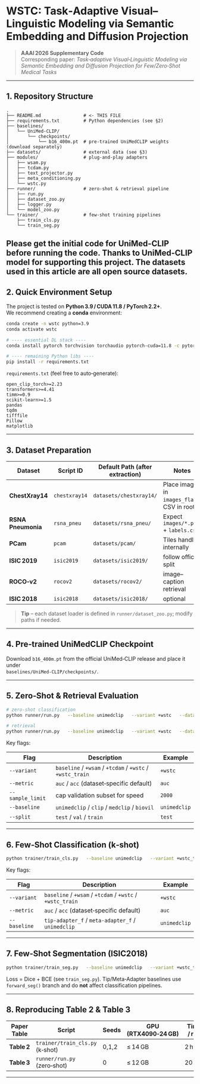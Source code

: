 # WSTC: Task‑Adaptive Visual–Linguistic Modeling via Semantic Embedding and Diffusion Projection

> **AAAI 2026 Supplementary Code**  
> Corresponding paper: _Task‑adaptive Visual‑Linguistic Modeling via Semantic Embedding and Diffusion Projection for Few/Zero‑Shot Medical Tasks_

---

## 1. Repository Structure

```text
.
├── README.md                # <- THIS FILE
├── requirements.txt         # Python dependencies (see §2)
├── baselines/
│   └── UniMed-CLIP/
│       └── checkpoints/
│           └── b16_400m.pt  # pre‑trained UniMedCLIP weights (download separately)
├── datasets/                # external data (see §3)
├── modules/                 # plug‑and‑play adapters
│   ├── wsam.py
│   ├── tcdam.py
│   ├── text_projector.py
│   ├── meta_conditioning.py
│   └── wstc.py
├── runner/                  # zero‑shot & retrieval pipeline
│   ├── run.py
│   ├── dataset_zoo.py
│   ├── logger.py
│   └── model_zoo.py
└── trainer/                 # few‑shot training pipelines
    ├── train_cls.py
    └── train_seg.py
```
Please get the initial code for UniMed-CLIP before running the code. Thanks to UniMed-CLIP model for supporting this project.
The datasets used in this article are all open source datasets.
---

## 2. Quick Environment Setup

The project is tested on **Python 3.9 / CUDA 11.8 / PyTorch 2.2+**.  
We recommend creating a **conda** environment:

```bash
conda create -n wstc python=3.9
conda activate wstc

# ---- essential DL stack ----
conda install pytorch torchvision torchaudio pytorch-cuda=11.8 -c pytorch -c nvidia

# ---- remaining Python libs ----
pip install -r requirements.txt
```

`requirements.txt` (feel free to auto‑generate):

```
open_clip_torch>=2.23
transformers>=4.41
timm>=0.9
scikit-learn>=1.5
pandas
tqdm
tifffile
Pillow
matplotlib
```

---

## 3. Dataset Preparation

| Dataset            | Script ID     | Default Path (after extraction) | Notes |
|--------------------|---------------|---------------------------------|-------|
| **ChestXray14**    | `chestxray14` | `datasets/chestxray14/`         | Place images in `images_flat/`, CSV in root |
| **RSNA Pneumonia** | `rsna_pneu`   | `datasets/rsna_pneu/`           | Expect `images/*.png` + `labels.csv` |
| **PCam**           | `pcam`        | `datasets/pcam/`                | Tiles handled internally |
| **ISIC 2019**      | `isic2019`    | `datasets/isic2019/`            | follow official split |
| **ROCO‑v2**        | `rocov2`      | `datasets/rocov2/`              | image–caption retrieval |
| **ISIC 2018**      | `isic2018`    | `datasets/isic2018/`          | optional |

> **Tip** – each dataset loader is defined in `runner/dataset_zoo.py`; modify paths if needed.

---

## 4. Pre‑trained UniMedCLIP Checkpoint

Download `b16_400m.pt` from the official UniMed‑CLIP release and place it under  
`baselines/UniMed-CLIP/checkpoints/`.

---

## 5. Zero‑Shot & Retrieval Evaluation

```bash
# zero‑shot classification
python runner/run.py   --baseline unimedclip   --variant +wstc   --dataset chestxray14   --batch_size 64   --split test --seed 3 --metric acc --sample_limit 2000 --tau 1.3

# retrieval
python runner/run.py   --baseline unimedclip   --variant +wstc   --dataset rocov2 
```
Key flags:

| Flag             | Description                                               | Example      |
|------------------|-----------------------------------------------------------|--------------|
| `--variant`      | `baseline` / `+wsam` / `+tcdam` / `+wstc` / `+wstc_train` | `+wstc`      |
| `--metric`       | `auc` / `acc` (dataset‑specific default)                  | `auc`        |
| `--sample_limit` | cap validation subset for speed                           | `2000`       |
| `--baseline`     | `unimedclip` / `clip` / `medclip` / `biovil`              | `unimedclip` |
| `--split`        | `test` / `val` / `train`                                  | `test`       |


---

## 6. Few‑Shot Classification (k‑shot)

```bash
python trainer/train_cls.py   --baseline unimedclip   --variant +wstc_train   --dataset chestxray14   --kshot 5   --epochs 20   --batch_size 32
```

Key flags:

| Flag             | Description                                               | Example      |
|------------------|-----------------------------------------------------------|--------------|
| `--variant`      | `baseline` / `+wsam` / `+tcdam` / `+wstc` / `+wstc_train` | `+wstc`      |
| `--metric`       | `auc` / `acc` (dataset‑specific default)                  | `auc`        |
| `--baseline`     | `tip-adapter_f` / `meta-adapter_f` / `unimedclip`         | `unimedclip` |

---

## 7. Few‑Shot Segmentation (ISIC2018)

```bash
python trainer/train_seg.py   --baseline unimedclip   --variant +wstc_train   --dataset isic2018   --epochs 50   --batch_size 32
```

Loss = Dice + BCE (see `train_seg.py`).  Tip/Meta‑Adapter baselines use `forward_seg()` branch and do **not** affect classification pipelines.

---

## 8. Reproducing Table 2 & Table 3

| Paper Table  | Script                           | Seeds | GPU (RTX4090‑24 GB) | Time / run |
|--------------|----------------------------------|-------|---------------------|------------|
| **Table 2**  | `trainer/train_cls.py` (k‑shot)  | 0,1,2 | ≤ 14 GB             | 2 h        |
| **Table 3**  | `runner/run.py` (zero‑shot)      | 0     | ≤ 12 GB             | 20 min     |

---

